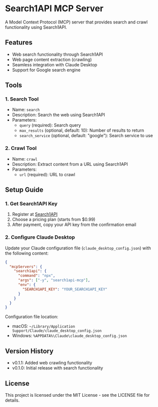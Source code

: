# Search1API MCP Server

A Model Context Protocol (MCP) server that provides search and crawl functionality using Search1API.

## Features

- Web search functionality through Search1API
- Web page content extraction (crawling)
- Seamless integration with Claude Desktop
- Support for Google search engine

## Tools

### 1. Search Tool
- Name: `search`
- Description: Search the web using Search1API
- Parameters:
  * `query` (required): Search query
  * `max_results` (optional, default: 10): Number of results to return
  * `search_service` (optional, default: "google"): Search service to use

### 2. Crawl Tool
- Name: `crawl`
- Description: Extract content from a URL using Search1API
- Parameters:
  * `url` (required): URL to crawl

## Setup Guide

### 1. Get Search1API Key
1. Register at [Search1API](https://www.search1api.com/)
2. Choose a pricing plan (starts from $0.99)
3. After payment, copy your API key from the confirmation email

### 2. Configure Claude Desktop
Update your Claude configuration file (`claude_desktop_config.json`) with the following content:

```json
{
  "mcpServers": {
    "search1api": {
      "command": "npx",
      "args": ["-y", "search1api-mcp"],
      "env": {
        "SEARCH1API_KEY": "YOUR_SEARCH1API_KEY"
      }
    }
  }
}
```

Configuration file location:
- macOS: `~/Library/Application Support/Claude/claude_desktop_config.json`
- Windows: `%APPDATA%\Claude\claude_desktop_config.json`

## Version History

- v0.1.1: Added web crawling functionality
- v0.1.0: Initial release with search functionality

## License

This project is licensed under the MIT License - see the LICENSE file for details.

